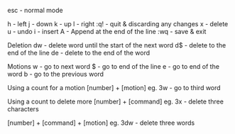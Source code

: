 esc - normal mode

h - left
j - down
k - up
l - right
:q! - quit & discarding any changes
x - delete
u - undo
i - insert
A - Append at the end of the line
:wq - save & exit

Deletion
dw - delete word until the start of the next word
d$ - delete to the end of the line
de - delete to the end of the word

Motions
w - go to next word
$ - go to end of the line
e - go to end of the word
b - go to the previous word

Using a count for a motion
[number] + [motion]
eg. 
3w - go to third word

Using a count to delete more
[number] + [command]
eg. 
3x - delete three characters

[number] + [command] + [motion]
eg. 
3dw - delete three words



